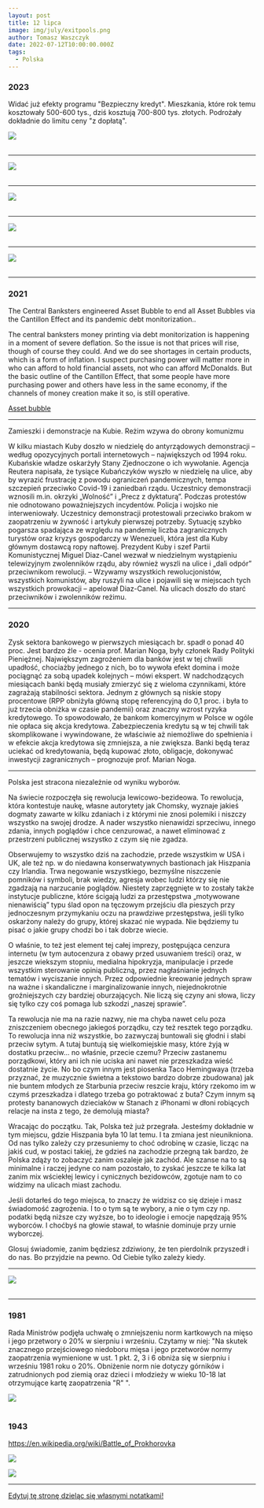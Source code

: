 ```yaml
---
layout: post
title: 12 lipca
image: img/july/exitpools.png
author: Tomasz Waszczyk
date: 2022-07-12T10:00:00.000Z
tags:
  - Polska
---
```


### 2023

Widać już efekty programu "Bezpieczny kredyt". Mieszkania, które rok temu kosztowały 500-600 tys., dziś kosztują 700-800 tys. złotych. Podrożały dokładnie do limitu ceny "z dopłatą".

<img src="./img/july/mieszkania.jpeg"><br><br>

---

<img src="./img/july/wielka-mobilizacja.jpg"><br><br>

---

<img src="./img/july/przegapienie.jpg"><br><br>

---

<img src="./img/july/fed-inclusion.jpg"><br><br>

---

<img src="./img/july/depesza.jpg"><br><br>

---

### 2021

The Central Banksters engineered Asset Bubble to end all Asset Bubbles via the Cantillon Effect and its pandemic debt monitorization..

The central banksters money printing via debt monitorization is happening in a moment of severe deflation. So the issue is not that prices will rise, though of course they could. And we do see shortages in certain products, which is a form of inflation. I suspect purchasing power will matter more in who can afford to hold financial assets, not who can afford McDonalds. But the basic outline of the Cantillon Effect, that some people have more purchasing power and others have less in the same economy, if the channels of money creation make it so, is still operative.

<a href="./documents/july/assetbubble.pdf" target="_blank">Asset bubble</a>

---

Zamieszki i demonstracje na Kubie. Reżim wzywa do obrony komunizmu

W kilku miastach Kuby doszło w niedzielę do antyrządowych demonstracji – według opozycyjnych portali internetowych – największych od 1994 roku. Kubańskie władze oskarżyły Stany Zjednoczone o ich wywołanie.
Agencja Reutera napisała, że tysiące Kubańczyków wyszło w niedzielę na ulice, aby by wyrazić frustrację z powodu ograniczeń pandemicznych, tempa szczepień przeciwko Covid-19 i zaniedbań rządu.
Uczestnicy demonstracji wznosili m.in. okrzyki „Wolność” i „Precz z dyktaturą”.
Podczas protestów nie odnotowano poważniejszych incydentów. Policja i wojsko nie interweniowały.
Uczestnicy demonstracji protestowali przeciwko brakom w zaopatrzeniu w żywność i artykuły pierwszej potrzeby. Sytuację szybko pogarsza spadająca ze względu na pandemię liczba zagranicznych turystów oraz kryzys gospodarczy w Wenezueli, która jest dla Kuby głównym dostawcą ropy naftowej.
Prezydent Kuby i szef Partii Komunistycznej Miguel Diaz-Canel wezwał w niedzielnym wystąpieniu telewizyjnym zwolenników rządu, aby również wyszli na ulice i „dali odpór” przeciwnikom rewolucji.
– Wzywamy wszystkich rewolucjonistów, wszystkich komunistów, aby ruszyli na ulice i pojawili się w miejscach tych wszystkich prowokacji – apelował Diaz-Canel.
Na ulicach doszło do starć przeciwników i zwolenników reżimu.

---

### 2020

Zysk sektora bankowego w pierwszych miesiącach br. spadł o ponad 40 proc. Jest bardzo źle - ocenia prof. Marian Noga, były członek Rady Polityki Pieniężnej.
Największym zagrożeniem dla banków jest w tej chwili upadłość, chociażby jednego z nich, bo to wywoła efekt domina i może pociągnąć za sobą upadek kolejnych – mówi ekspert.
W nadchodzących miesiącach banki będą musiały zmierzyć się z wieloma czynnikami, które zagrażają stabilności sektora. Jednym z głównych są niskie stopy procentowe (RPP obniżyła główną stopę referencyjną do 0,1 proc. i była to już trzecia obniżka w czasie pandemii) oraz znaczny wzrost ryzyka kredytowego.
To spowodowało, że bankom komercyjnym w Polsce w ogóle nie opłaca się akcja kredytowa. Zabezpieczenia kredytu są w tej chwili tak skomplikowane i wywindowane, że właściwie aż niemożliwe do spełnienia i w efekcie akcja kredytowa się zmniejsza, a nie zwiększa. Banki będą teraz uciekać od kredytowania, będą kupować złoto, obligacje, dokonywać inwestycji zagranicznych – prognozuje prof. Marian Noga.

---

Polska jest stracona niezależnie od wyniku wyborów.

Na świecie rozpoczęła się rewolucja lewicowo-bezideowa. To rewolucja, która kontestuje naukę, własne autorytety jak Chomsky, wyznaje jakieś dogmaty zawarte w kilku zdaniach i z którymi nie znosi polemiki i niszczy wszystko na swojej drodze. A nader wszystko nienawidzi sprzeciwu, innego zdania, innych poglądów i chce cenzurować, a nawet eliminować z przestrzeni publicznej wszystko z czym się nie zgadza.

Obserwujemy to wszystko dziś na zachodzie, przede wszystkim w USA i UK, ale też np. w do niedawna konserwatywnych bastionach jak Hiszpania czy Irlandia. Trwa negowanie wszystkiego, bezmyślne niszczenie pomników i symboli, brak wiedzy, agresja wobec ludzi którzy się nie zgadzają na narzucanie poglądów. Niestety zaprzęgnięte w to zostały także instytucje publiczne, które ścigają ludzi za przestępstwa „motywowane nienawiścią” typu ślad opon na tęczowym przejściu dla pieszych przy jednoczesnym przymykaniu oczu na prawdziwe przestępstwa, jeśli tylko oskarżony należy do grupy, której skazać nie wypada. Nie będziemy tu pisać o jakie grupy chodzi bo i tak dobrze wiecie.

O właśnie, to też jest element tej całej imprezy, postępująca cenzura internetu (w tym autocenzura z obawy przed usuwaniem treści) oraz, w jeszcze wiekszym stopniu, medialna hipokryzja, manipulacje i przede wszystkim sterowanie opinią publiczną, przez nagłaśnianie jednych tematów i wyciszanie innych. Przez odpowiednie kreowanie jednych spraw na ważne i skandaliczne i marginalizowanie innych, niejednokrotnie groźniejszych czy bardziej oburzających. Nie liczą się czyny ani słowa, liczy się tylko czy coś pomaga lub szkodzi „naszej sprawie”.

Ta rewolucja nie ma na razie nazwy, nie ma chyba nawet celu poza zniszczeniem obecnego jakiegoś porządku, czy też resztek tego porządku. To rewolucja inna niż wszystkie, bo zazwyczaj buntowali się głodni i słabi przeciw sytym. A tutaj buntują się wielkomiejskie masy, które żyją w dostatku przeciw... no właśnie, przecie czemu? Przeciw zastanemu porządkowi, który ani ich nie uciska ani nawet nie przeszkadza wieść dostatnie życie. No bo czym innym jest piosenka Taco Hemingwaya (trzeba przyznać, że muzycznie świetna a tekstowo bardzo dobrze zbudowana) jak nie buntem młodych ze Starbunia przeciw reszcie kraju, który rzekomo im w czymś przeszkadza i dlatego trzeba go potraktować z buta? Czym innym są protesty bananowych dzieciaków w Stanach z iPhonami w dłoni robiących relacje na insta z tego, że demolują miasta?

Wracając do początku. Tak, Polska też już przegrała. Jesteśmy dokładnie w tym miejscu, gdzie Hiszpania była 10 lat temu. I ta zmiana jest nieunikniona. Od nas tylko zależy czy przesuniemy to choć odrobinę w czasie, licząc na jakiś cud, w postaci takiej, że gdzieś na zachodzie przegną tak bardzo, że Polska zdąży to zobaczyć zanim oszaleje jak zachód. Ale szanse na to są minimalne i raczej jedyne co nam pozostało, to zyskać jeszcze te kilka lat zanim mix wściekłej lewicy i cynicznych bezidowców, zgotuje nam to co widzimy na ulicach miast zachodu.

Jeśli dotarłeś do tego miejsca, to znaczy że widzisz co się dzieje i masz świadomość zagrożenia.
I to o tym są te wybory, a nie o tym czy np. podatki będą niższe czy wyższe, bo to ideologie i emocje napędzają 95% wyborców. I choćbyś na głowie stawał, to właśnie dominuje przy urnie wyborczej.

Glosuj świadomie, zanim będziesz zdziwiony, że ten pierdolnik przyszedł i do nas. Bo przyjdzie na pewno.
Od Ciebie tylko zależy kiedy.

---

<img src="./img/july/po-II-turze-wyborow-prezydenckich.jpg"><br><br>

---

### 1981

Rada Ministrów podjęła uchwałę o zmniejszeniu norm kartkowych na mięso i jego przetwory o 20% w sierpniu i wrześniu.
Czytamy w niej:
"Na skutek znacznego przejściowego niedoboru mięsa i jego przetworów normy zaopatrzenia wymienione w ust. 1 pkt. 2, 3 i 6 obniża się w sierpniu i wrześniu 1981 roku o 20%. Obniżenie norm nie dotyczy górników i zatrudnionych pod ziemią oraz dzieci i młodzieży w wieku 10-18 lat otrzymujące kartę zaopatrzenia "R" ".

<img src="./img/july/kartki.jpg"><br><br>

### 1943

https://en.wikipedia.org/wiki/Battle_of_Prokhorovka

<img src="./img/july/buy.jpg"/><br>

<img src="./img/july/buy2.jpg"/><br>

---

<a href="https://github.com/TomaszWaszczyk/historia.waszczyk.com/edit/master/src/content/july-12.md" target="_blank">Edytuj tę stronę dzieląc się własnymi notatkami!</a>
